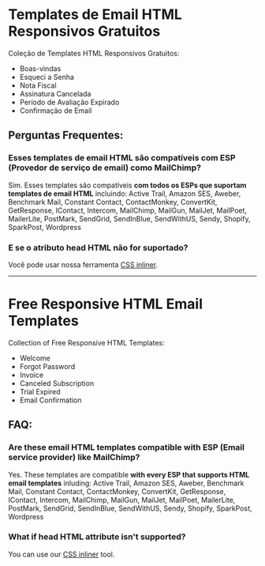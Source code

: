 # Templates de Email HTML Responsivos Gratuitos

Coleção de Templates HTML Responsivos Gratuitos:

- Boas-vindas
- Esqueci a Senha
- Nota Fiscal
- Assinatura Cancelada
- Período de Avaliação Expirado
- Confirmação de Email

## Perguntas Frequentes:

### Esses templates de email HTML são compatíveis com ESP (Provedor de serviço de email) como MailChimp?

Sim. Esses templates são compatíveis **com todos os ESPs que suportam templates de email HTML** incluindo:
Active Trail, Amazon SES, Aweber, Benchmark Mail, Constant Contact, ContactMonkey, ConvertKit, GetResponse,
IContact, Intercom, MailChimp, MailGun, MailJet, MailPoet, MailerLite, PostMark, SendGrid, SendInBlue,
SendWithUS, Sendy, Shopify, SparkPost, Wordpress

### E se o atributo head HTML não for suportado?

Você pode usar nossa ferramenta [CSS inliner](https://www.htmlemailtemplates.net/free-stuff/email-css-inliner).

---

# Free Responsive HTML Email Templates

Collection of Free Responsive HTML Templates:

- Welcome
- Forgot Password
- Invoice
- Canceled Subscription
- Trial Expired
- Email Confirmation

## FAQ:

### Are these email HTML templates compatible with ESP (Email service provider) like MailChimp?

Yes. These templates are compatible **with every ESP that supports HTML email templates** inluding:
Active Trail, Amazon SES, Aweber, Benchmark Mail, Constant Contact, ContactMonkey, ConvertKit, GetResponse,
IContact, Intercom, MailChimp, MailGun, MailJet, MailPoet, MailerLite, PostMark, SendGrid, SendInBlue,
SendWithUS, Sendy, Shopify, SparkPost, Wordpress

### What if head HTML attribute isn't supported?

You can use our [CSS inliner](https://www.htmlemailtemplates.net/free-stuff/email-css-inliner) tool.
